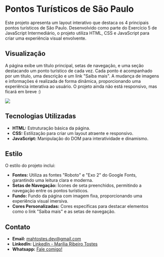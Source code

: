 # Pontos Turísticos de São Paulo

Este projeto apresenta um layout interativo que destaca os 4 principais pontos turísticos de São Paulo. Desenvolvido como parte do Exercício 5 de JavaScript Intermediário, o projeto utiliza HTML, CSS e JavaScript para criar uma experiência visual envolvente.

## Visualização

A página exibe um título principal, setas de navegação, e uma seção destacando um ponto turístico de cada vez. Cada ponto é acompanhado por um título, uma descrição e um link "Saiba mais". A mudança de imagens e informações é realizada de forma dinâmica, proporcionando uma experiência interativa ao usuário.
O projeto ainda não está responsivo, mas ficará em breve :)

![](pontos-turisticos-sp.gif)

## Tecnologias Utilizadas

- **HTML:** Estruturação básica da página.
- **CSS:** Estilização para criar um layout atraente e responsivo.
- **JavaScript:** Manipulação do DOM para interatividade e dinamismo.

## Estilo

O estilo do projeto inclui:

- **Fontes:** Utiliza as fontes "Roboto" e "Exo 2" do Google Fonts, garantindo uma leitura clara e moderna.
- **Setas de Navegação:** Ícones de seta preenchidos, permitindo a navegação entre os pontos turísticos.
- **Fundo:** Fundo da página com imagem fixa, proporcionando uma experiência visual imersiva.
- **Cores Personalizadas:** Cores específicas para destacar elementos como o link "Saiba mais" e as setas de navegação.

## Contato

- **Email:** mahtostes.dev@gmail.com
- **LinkedIn:** [LinkedIn - Marília Ribeiro Tostes](https://www.linkedin.com/in/marilia-ribeiro-tostes/)
- **Whatsapp:** [Fale comigo!](https://wa.me/5567981443147)
